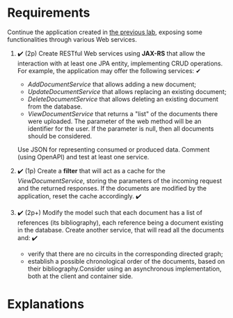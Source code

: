 # **Requirements**

Continue the application created in [the previous lab](https://profs.info.uaic.ro/~acf/tj/labs/lab_07.html), exposing some functionalities through various Web services.

1.  ✔️ (2p) Create RESTful Web services using **JAX-RS** that allow the interaction with at least one JPA entity, implementing CRUD operations. For example, the application may offer the following services: ✔
 
    -   _AddDocumentService_ that allows adding a new document;
    -   _UpdateDocumentService_ that allows replacing an existing document;
    -   _DeleteDocumentService_ that allows deleting an existing document from the database.
    -   _ViewDocumentService_ that returns a "list" of the documents there were uploaded. The parameter of the web method will be an identifier for the user. If the parameter is null, then all documents should be considered.
    
    Use JSON for representing consumed or produced data. Comment (using OpenAPI) and test at least one service.
    
2.  ✔️ (1p) Create a **filter** that will act as a cache for the _ViewDocumentService_, storing the parameters of the incoming request and the returned responses. If the documents are modified by the application, reset the cache accordingly. ✔️
    
3.  ✔️ (2p+) Modify the model such that each document has a list of references (its bibliography), each reference being a document existing in the database. Create another service, that will read all the documents and: ✔️
    -   verify that there are no circuits in the corresponding directed graph;
    -   establish a possible chronological order of the documents, based on their bibliography.Consider using an asynchronous implementation, both at the client and container side.

# **Explanations**

